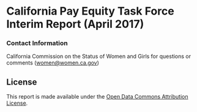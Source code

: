 # California Pay Equity Task Force Interim Report (April 2017)
### Contact Information
California Commission on the Status of Women and Girls for questions or comments (women@women.ca.gov)




## License

This report is made available under the [Open Data Commons Attribution License](http://opendatacommons.org/licenses/by/1.0/).

